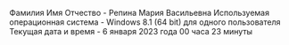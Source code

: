 Фамилия Имя Отчество - Репина Мария Васильевна
Используемая операционная система - Windows 8.1 (64 bit) для одного пользователя
Текущая дата и время - 6 января 2023 года 00 часа 23 минуты